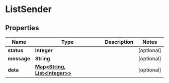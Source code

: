 

# ListSender

## Properties

Name | Type | Description | Notes
------------ | ------------- | ------------- | -------------
**status** | **Integer** |  |  [optional]
**message** | **String** |  |  [optional]
**data** | [**Map&lt;String, List&lt;Integer&gt;&gt;**](List.md) |  |  [optional]



